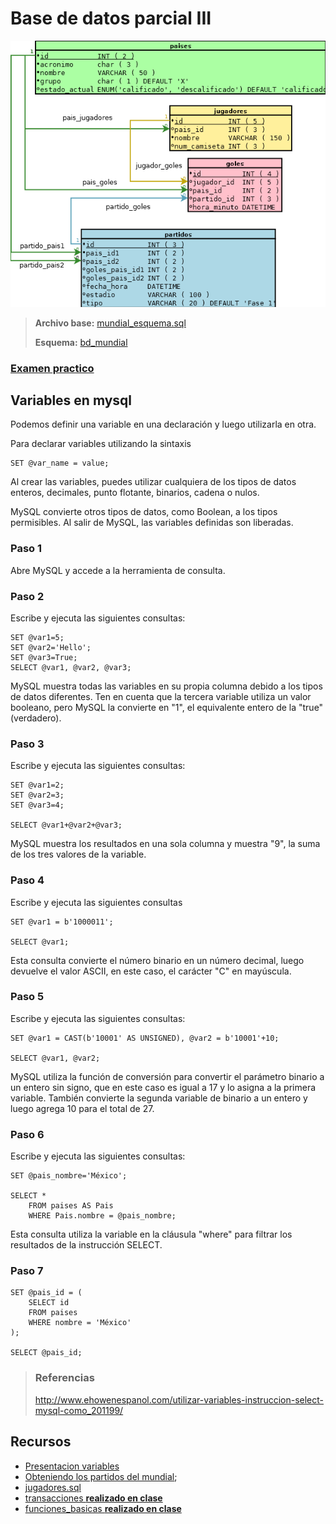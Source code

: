 Base de datos parcial III
=========================================

![tarea_claves_foraneas](../parcial-2/tarea_claves_foraneas.png)

 > **Archivo base:** [mundial_esquema.sql](mundial_esquema.sql)
 > 
 > **Esquema:** [bd_mundial](bd_mundial.sql)


### [Examen practico](examen_practico.html)


## Variables en mysql

Podemos definir una variable en una declaración y luego utilizarla en otra.

Para declarar variables utilizando la sintaxis

    SET @var_name = value;

Al crear las variables, puedes utilizar cualquiera de los tipos de datos enteros, decimales, punto flotante, binarios, cadena o nulos.

MySQL convierte otros tipos de datos, como Boolean, a los tipos permisibles. Al salir de MySQL, las variables definidas son liberadas.

### Paso 1

Abre MySQL y accede a la herramienta de consulta.

### Paso 2

Escribe y ejecuta las siguientes consultas:

	SET @var1=5;
	SET @var2='Hello';
	SET @var3=True;
	SELECT @var1, @var2, @var3;

MySQL muestra todas las variables en su propia columna debido a los tipos de datos diferentes. Ten en cuenta que la tercera variable utiliza un valor booleano, pero MySQL la convierte en "1", el equivalente entero de la "true" (verdadero).

### Paso 3

Escribe y ejecuta las siguientes consultas:

	SET @var1=2;
	SET @var2=3;
	SET @var3=4;

	SELECT @var1+@var2+@var3;

MySQL muestra los resultados en una sola columna y muestra "9", la suma de los tres valores de la variable.

### Paso 4

Escribe y ejecuta las siguientes consultas

	SET @var1 = b'1000011';

	SELECT @var1;

Esta consulta convierte el número binario en un número decimal, luego devuelve el valor ASCII, en este caso, el carácter "C" en mayúscula.

### Paso 5

Escribe y ejecuta las siguientes consultas:
	
	SET @var1 = CAST(b'10001' AS UNSIGNED), @var2 = b'10001'+10;

	SELECT @var1, @var2;

MySQL utiliza la función de conversión para convertir el parámetro binario a un entero sin signo, que en este caso es igual a 17 y lo asigna a la primera variable. También convierte la segunda variable de binario a un entero y luego agrega 10 para el total de 27.

### Paso 6

Escribe y ejecuta las siguientes consultas:
	
	SET @pais_nombre='México';

	SELECT *
		FROM paises AS Pais
		WHERE Pais.nombre = @pais_nombre;

Esta consulta utiliza la variable en la cláusula "where" para filtrar los resultados de la instrucción SELECT.

### Paso 7

	SET @pais_id = (
		SELECT id
		FROM paises
		WHERE nombre = 'México'
	);
	
	SELECT @pais_id;


> ### Referencias
> <http://www.ehowenespanol.com/utilizar-variables-instruccion-select-mysql-como_201199/>

<h2 id='recursos'>Recursos</h2>

 - [Presentacion variables](variables.html) 
 - [Obteniendo los partidos del mundial](https://gist.github.com/fitorec/9c85e452a78342d0bdd2);
 - [jugadores.sql](./jugadores.sql])
 - [transacciones **realizado en clase**](./transacciones.sql)
 - [funciones_basicas **realizado en clase**](./funciones_basicas.sql)